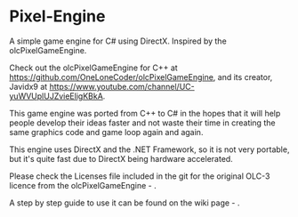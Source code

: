 # Pixel-Engine
A simple game engine for C# using DirectX. Inspired by the olcPixelGameEngine.

Check out the olcPixelGameEngine for C++ at https://github.com/OneLoneCoder/olcPixelGameEngine, and its creator, Javidx9 at https://www.youtube.com/channel/UC-yuWVUplUJZvieEligKBkA.

This game engine was ported from C++ to C# in the hopes that it will help people develop their ideas faster and not waste their time in creating the same graphics code and game loop again and again.

This engine uses DirectX and the .NET Framework, so it is not very portable, but it's quite fast due to DirectX being hardware accelerated.

Please check the Licenses file included in the git for the original OLC-3 licence from the olcPixelGameEngine - .

A step by step guide to use it can be found on the wiki page - .
